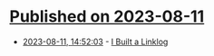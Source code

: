 # [Published on 2023-08-11](index.md)

* [2023-08-11, 14:52:03](https://lobste.rs/s/qrdctj/i_built_linklog) - [I Built a Linklog](https://calebhearth.com/l/i-built-a-linklog)
